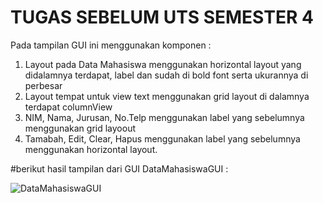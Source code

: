 # TUGAS SEBELUM UTS SEMESTER 4 
Pada tampilan GUI ini menggunakan komponen :
1. Layout pada Data Mahasiswa menggunakan horizontal layout yang didalamnya terdapat, label dan sudah di bold font serta ukurannya di perbesar
2. Layout tempat untuk view text menggunakan grid layout di dalamnya terdapat columnView
3. NIM, Nama, Jurusan, No.Telp menggunakan label yang sebelumnya menggunakan grid layoout 
4. Tamabah, Edit, Clear, Hapus menggunakan label yang sebelumnya menggunakan horizontal layout. 

#berikut hasil tampilan dari GUI DataMahasiswaGUI :




![DataMahasiswaGUI](https://user-images.githubusercontent.com/72422140/116986190-ac25f380-acf7-11eb-979e-dcb97ee56479.png)
